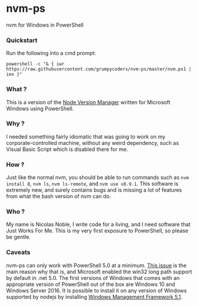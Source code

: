# nvm-ps
nvm for Windows in PowerShell

### Quickstart
Run the following into a cmd prompt:
```
powershell -c "& { iwr https://raw.githubusercontent.com/grumpycoders/nvm-ps/master/nvm.ps1 | iex }"
```

### What ?
This is a version of the [Node Version Manager](https://github.com/creationix/nvm/blob/master/README.md) written for Microsoft Windows using PowerShell.

### Why ?
I needed something fairly idiomatic that was going to work on my corporate-controlled machine, without any weird dependency, such as Visual Basic Script which is disabled there for me.

### How ?
Just like the normal nvm, you should be able to run commands such as `nvm install 8`, `nvm ls`, `nvm ls-remote`, and `nvm use v8.9.1`. This software is extremely new, and surely contains bugs and is missing a lot of features from what the bash version of nvm can do.

### Who ?
My name is Nicolas Noble, I write code for a living, and I need software that Just Works For Me. This is my very first exposure to PowerShell, so please be gentle.

### Caveats
nvm-ps can only work with PowerShell 5.0 at a minimum. [This issue](https://github.com/nodejs/node-v0.x-archive/issues/6960) is the main reason why that is, and Microsoft enabled the win32 long path support by default in .net 5.0. The first versions of Windows that comes with an appropriate version of PowerShell out of the box are Windows 10 and Windows Server 2016. It is possible to install it on any version of Windows supported by nodejs by installing [Windows Management Framework 5.1](https://www.microsoft.com/en-us/download/details.aspx?id=54616).
